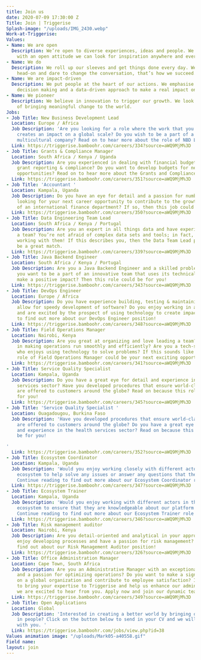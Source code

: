 ```yaml
---
title: Join us
date: 2020-07-09 17:30:00 Z
Title: Join | Triggerise
Splash-image: "/uploads/IMG_2430.webp"
Work-at-Triggerise: 
Values:
- Name: We are open
  Description: We’re open to diverse experiences, ideas and people. We believe that
    with an open attitude we can look for inspiration anywhere and everywhere.
- Name: We do
  Description: We roll up our sleeves and get things done every day. We tackle challenges
    head-on and dare to change the conversation, that’s how we succeed.
- Name: We are impact-driven
  Description: We put people at the heart of our actions. We emphasise evidence-based
    decision making and a data-driven approach to make a real impact on the ground.
- Name: We pioneer
  Description: We believe in innovation to trigger our growth. We look for new possibilities
    of bringing meaningful change to the world.
Jobs:
- Job Title: New Business Development Lead
  Location: Europe / Africa
  Job Description: 'Are you looking for a role where the work that you do sustainably
    creates an impact on a global scale? Do you wish to be a part of a diverse and
    multicultural company? Read on to hear more about the role of NBD Lead at Triggerise! '
  Link: https://triggerise.bamboohr.com/careers/334?source=aWQ9MjM%3D
- Job Title: Grants & Compliance Manager
  Location: South Africa / Kenya / Uganda
  Job Description: Are you experienced in dealing with financial budgeting, donor
    grant reporting & compliance? Do you want to develop budgets for new business
    opportunities? Read on to hear more about the Grants and Compliance Manager position!
  Link: https://triggerise.bamboohr.com/careers/351?source=aWQ9MjM%3D
- Job Title: 'Accountant '
  Location: Kampala, Uganda
  Job Description: Do you have an eye for detail and a passion for numbers? Are you
    looking for your next career opportunity to contribute to the growth and success
    of an international finance department? If so, then this job could be for you!
  Link: https://triggerise.bamboohr.com/careers/350?source=aWQ9MjM%3D
- Job Title: Data Engineering Team Lead
  Location: South Africa / Kenya / Portugal
  Job Description: Are you an expert in all things data and have experience leading
    a team? You’re not afraid of complex data sets and tools; in fact, you excel when
    working with them! If this describes you, then the Data Team Lead position could
    be a great match.
  Link: https://triggerise.bamboohr.com/careers/339?source=aWQ9MjM%3D
- Job Title: Java Backend Engineer
  Location: South Africa / Kenya / Portugal
  Job Description: Are you a Java Backend Engineer and a skilled problem-solver? Do
    you want to be a part of an innovative team that uses its technical skills to
    make a positive impact? Then this role could be for you!
  Link: https://triggerise.bamboohr.com/careers/343?source=aWQ9MjM%3D
- Job Title: DevOps Engineer
  Location: Europe / Africa
  Job Description: Do you have experience building, testing & maintaining tools that
    allow for speedy development of software? Do you enjoy working in an Agile way
    and are excited by the prospect of using technology to create impact?  Read on
    to find out more about our DevOps Engineer position!
  Link: https://triggerise.bamboohr.com/careers/348?source=aWQ9MjM%3D
- Job Title: Field Operations Manager
  Location: Nairobi, Kenya
  Job Description: Are you great at organizing and love leading a team? Do you thrive
    in making operations run smoothly and efficiently? Are you a tech-savvy leader
    who enjoys using technology to solve problems? If this sounds like you, then the
    role of Field Operations Manager could be your next exciting opportunity.
  Link: https://triggerise.bamboohr.com/careers/341?source=aWQ9MjM%3D
- Job Title: Service Quality Specialist
  Location: Kampala, Uganda
  Job Description: Do you have a great eye for detail and experience in the health
    services sector? Have you developed procedures that ensure world-class services
    are offered to customers around the globe? Read on because this role could be
    for you!
  Link: https://triggerise.bamboohr.com/careers/345?source=aWQ9MjM%3D
- Job Title: 'Service Quality Specialist '
  Location: Ouagadougou, Burkina Faso
  Job Description: 'Have you developed procedures that ensure world-class services
    are offered to customers around the globe? Do you have a great eye for detail
    and experience in the health services sector? Read on because this role could
    be for you!

'
  Link: https://triggerise.bamboohr.com/careers/352?source=aWQ9MjM%3D
- Job Title: Ecosystem Coordinator
  Location: Kampala, Uganda
  Job Description: 'Would you enjoy working closely with different actors in the Triggerise
    ecosystem to help solve any issues or answer any questions that they may have?
    Continue reading to find out more about our Ecosystem Coordinator role! '
  Link: https://triggerise.bamboohr.com/careers/347?source=aWQ9MjM%3D
- Job Title: Ecosystem Trainer
  Location: Kampala, Uganda
  Job Description: 'Would you enjoy working with different actors in the Triggerise
    ecosystem to ensure that they are knowledgeable about our platform and its offers?
    Continue reading to find out more about our Ecosystem Trainer role! '
  Link: https://triggerise.bamboohr.com/careers/346?source=aWQ9MjM%3D
- Job Title: Risk management auditor
  Location: Nairobi, Kenya
  Job Description: Are you detail-oriented and analytical in your approach? Do you
    enjoy developing processes and have a passion for risk management? Read more to
    find out about our Risk Management Auditor position!
  Link: https://triggerise.bamboohr.com/careers/326?source=aWQ9MjM%3D
- Job Title: Office Administration Manager
  Location: Cape Town, South Africa
  Job Description: Are you an Administrative Manager with an exceptional eye for detail
    and a passion for optimizing operations? Do you want to make a significant impact
    on a global organization and contribute to employee satisfaction? If you're ready
    to bring your expertise to Triggerise and help us enhance our administrative processes,
    we are excited to hear from you. Apply now and join our dynamic team!
  Link: https://triggerise.bamboohr.com/careers/349?source=aWQ9MjM%3D
- Job Title: Open Applications
  Location: Global
  Job Description: 'Interested in creating a better world by bringing out the best
    in people? Click on the button below to send in your CV and we will get in touch
    with you. '
  Link: https://triggerise.bamboohr.com/jobs/view.php?id=38
Values animation image: "/uploads/Mark05-a40558.gif"
Field name: 
layout: join
---
```


